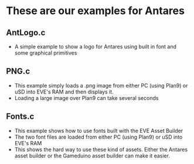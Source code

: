 # These are our examples for Antares

## AntLogo.c
- A simple example to show a logo for Antares using built in font and some graphical primitives
## PNG.c
- This example simply loads a .png image from either PC (using Plan9) or uSD into EVE's RAM and then displays it.
- Loading a large image over Plan9 can take several seconds
## Fonts.c
- This example shows how to use fonts built with the EVE Asset Builder
- The two font files are loaded from either PC (using Plan9) or uSD into EVE's RAM
- This shows the hard way to use these kind of assets.  Either the Antares asset builder or the Gameduino asset builder can make it easier. 

